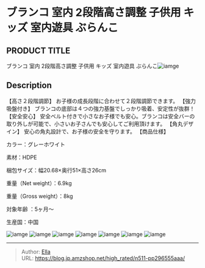 # ブランコ 室内 2段階高さ調整 子供用 キッズ 室内遊具 ぶらんこ


## PRODUCT TITLE 

ブランコ 室内 2段階高さ調整 子供用 キッズ 室内遊具 ぶらんこ![iamge](https://b2bfiles1.gigab2b.cn/image/wkseller/303/20221021_32a5c8f632db210af1eeacac5b8d9067.jpg)

## Description

【高さ２段階調節】
お子様の成長段階に合わせて２段階調節できます。
【強力吸盤付き】
ブランコの底部は４つの強力基盤でしっかり吸着、安定性が抜群！
【安全安心】
安全ベルト付きで小さなお子様でも安心。ブランコは安全バーの取り外しが可能で、小さいお子さんでも安心してご利用頂けます。
【角丸デザイン】
安心の角丸設計で、お子様の安全を守ります。
【商品仕様】

カラー：グレーホワイト

素材：HDPE

梱包サイズ：幅20.68×奥行51×高さ26cm

重量（Net weight）：6.9kg

重量（Gross weight）：8kg

対象年齢 ：5ヶ月～

生産国：中国





![iamge](https://b2bfiles1.gigab2b.cn/image/wkseller/303/20221021_64486802abc6f18c6e7a6ab4621db27e.png)
![iamge](https://b2bfiles1.gigab2b.cn/image/wkseller/303/20221021_7afe826da90f3fdb9a56364410aa049a.png)
![iamge](https://b2bfiles1.gigab2b.cn/image/wkseller/303/20221021_3513e1165517079e3e0108abb28f1f53.jpg)
![iamge](https://b2bfiles1.gigab2b.cn/image/wkseller/303/20221021_0911348499f6406dd8730c36b1555137.png)
![iamge](https://b2bfiles1.gigab2b.cn/image/wkseller/303/20221021_96d13f5212a81073673e4e9ab1702f8c.png)
![iamge](https://b2bfiles1.gigab2b.cn/image/wkseller/303/20221021_ddc0bedd884e9c88bcc757c06b7fc488.png)
![iamge](https://b2bfiles1.gigab2b.cn/image/wkseller/303/20221021_f01c1aba9754f57dcca1b36703805357.png)


---

> Author: [Ella](https://blog.jp.amzshop.net/)  
> URL: https://blog.jp.amzshop.net/high_rated/n511-pp296555aaa/  

